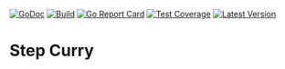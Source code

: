 [![GoDoc](https://godoc.org/github.com/alexandre-normand/stepcurry?status.svg)](https://godoc.org/github.com/alexandre-normand/stepcurry)
[![Build](https://github.com/alexandre-normand/stepcurry/workflows/Go/badge.svg)](https://github.com/alexandre-normand/stepcurry/actions)
[![Go Report Card](https://goreportcard.com/badge/github.com/alexandre-normand/stepcurry)](https://goreportcard.com/report/github.com/alexandre-normand/stepcurry)
[![Test Coverage](https://api.codeclimate.com/v1/badges/c7c089d0e6915fbc103c/test_coverage)](https://codeclimate.com/github/alexandre-normand/stepcurry/test_coverage)
[![Latest Version](https://img.shields.io/github/tag/alexandre-normand/stepcurry.svg?label=version)](https://github.com/alexandre-normand/stepcurry/releases)

# Step Curry

